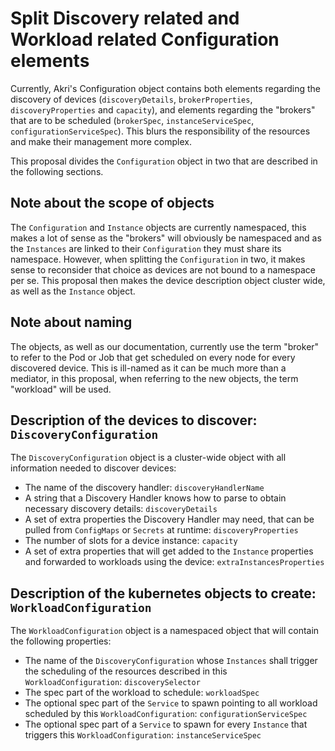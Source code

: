# Split Discovery related and Workload related Configuration elements

Currently, Akri's Configuration object contains both elements regarding the discovery of devices (`discoveryDetails`, `brokerProperties`, `discoveryProperties` and `capacity`), and elements regarding the "brokers" that are to be scheduled (`brokerSpec`, `instanceServiceSpec`, `configurationServiceSpec`).
This blurs the responsibility of the resources and make their management more complex.

This proposal divides the `Configuration` object in two that are described in the following sections.

## Note about the scope of objects

The `Configuration` and `Instance` objects are currently namespaced, this makes a lot of sense as the "brokers" will obviously be namespaced and as the `Instances` are linked to their `Configuration` they must share its namespace.
However, when splitting the `Configuration` in two, it makes sense to reconsider that choice as devices are not bound to a namespace per se. This proposal then makes the device description object cluster wide, as well as the `Instance` object.

## Note about naming

The objects, as well as our documentation, currently use the term "broker" to refer to the Pod or Job that get scheduled on every node for every discovered device.
This is ill-named as it can be much more than a mediator, in this proposal, when referring to the new objects, the term "workload" will be used.

## Description of the devices to discover: `DiscoveryConfiguration`

The `DiscoveryConfiguration` object is a cluster-wide object with all information needed to discover devices:

- The name of the discovery handler: `discoveryHandlerName`
- A string that a Discovery Handler knows how to parse to obtain necessary discovery details: `discoveryDetails`
- A set of extra properties the Discovery Handler may need, that can be pulled from `ConfigMaps` or `Secrets` at runtime: `discoveryProperties`
- The number of slots for a device instance: `capacity`
- A set of extra properties that will get added to the `Instance` properties and forwarded to workloads using the device: `extraInstancesProperties`

## Description of the kubernetes objects to create: `WorkloadConfiguration`

The `WorkloadConfiguration` object is a namespaced object that will contain the following properties:

- The name of the `DiscoveryConfiguration` whose `Instances` shall trigger the scheduling of the resources described in this `WorkloadConfiguration`: `discoverySelector`
- The spec part of the workload to schedule: `workloadSpec`
- The optional spec part of the `Service` to spawn pointing to all workload scheduled by this `WorkloadConfiguration`: `configurationServiceSpec`
- The optional spec part of a `Service` to spawn for every `Instance` that triggers this `WorkloadConfiguration`: `instanceServiceSpec`
